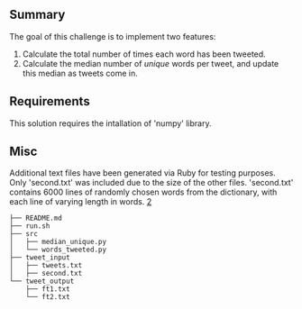 ## Summary

The goal of this challenge is to implement two features:

1. Calculate the total number of times each word has been tweeted.
2. Calculate the median number of *unique* words per tweet, and update this median as tweets come in. 


## Requirements

This solution requires the intallation of 'numpy' library.


## Misc

Additional text files have been generated via Ruby for testing purposes. Only 'second.txt' was included due to the size of the other files. 'second.txt' contains 6000 lines of randomly chosen words from the dictionary, with each line of varying length in words. [2](http://www.skorks.com/2010/03/how-to-quickly-generate-a-large-file-on-the-command-line-with-linux/)

	├── README.md  
	├── run.sh  
	├── src  
	│   ├── median_unique.py  
	│   └── words_tweeted.py  
	├── tweet_input  
	│   ├── tweets.txt
	│   ├── second.txt  
	└── tweet_output  
	    ├── ft1.txt  
	    └── ft2.txt  










